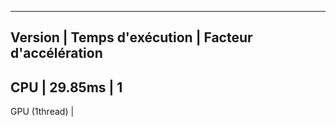 
-----------------------------------------------------
Version | Temps d'exécution | Facteur d'accélération
-----------------------------------------------------
CPU     | 29.85ms           | 1
-----------------------------------------------------
GPU (1thread) | 